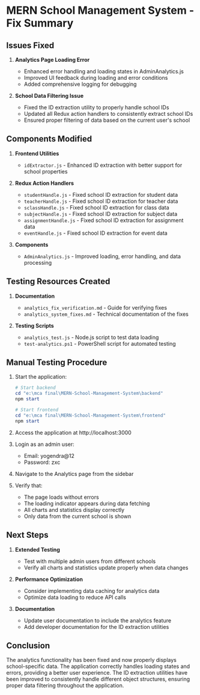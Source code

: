 # MERN School Management System - Fix Summary

## Issues Fixed

1. **Analytics Page Loading Error**

   - Enhanced error handling and loading states in AdminAnalytics.js
   - Improved UI feedback during loading and error conditions
   - Added comprehensive logging for debugging

2. **School Data Filtering Issue**
   - Fixed the ID extraction utility to properly handle school IDs
   - Updated all Redux action handlers to consistently extract school IDs
   - Ensured proper filtering of data based on the current user's school

## Components Modified

1. **Frontend Utilities**

   - `idExtractor.js` - Enhanced ID extraction with better support for school properties

2. **Redux Action Handlers**

   - `studentHandle.js` - Fixed school ID extraction for student data
   - `teacherHandle.js` - Fixed school ID extraction for teacher data
   - `sclassHandle.js` - Fixed school ID extraction for class data
   - `subjectHandle.js` - Fixed school ID extraction for subject data
   - `assignmentHandle.js` - Fixed school ID extraction for assignment data
   - `eventHandle.js` - Fixed school ID extraction for event data

3. **Components**
   - `AdminAnalytics.js` - Improved loading, error handling, and data processing

## Testing Resources Created

1. **Documentation**

   - `analytics_fix_verification.md` - Guide for verifying fixes
   - `analytics_system_fixes.md` - Technical documentation of the fixes

2. **Testing Scripts**
   - `analytics_test.js` - Node.js script to test data loading
   - `test-analytics.ps1` - PowerShell script for automated testing

## Manual Testing Procedure

1. Start the application:

   ```powershell
   # Start backend
   cd "e:\mca final\MERN-School-Management-System\backend"
   npm start

   # Start frontend
   cd "e:\mca final\MERN-School-Management-System\frontend"
   npm start
   ```

2. Access the application at http://localhost:3000

3. Login as an admin user:

   - Email: yogendra@12
   - Password: zxc

4. Navigate to the Analytics page from the sidebar

5. Verify that:
   - The page loads without errors
   - The loading indicator appears during data fetching
   - All charts and statistics display correctly
   - Only data from the current school is shown

## Next Steps

1. **Extended Testing**

   - Test with multiple admin users from different schools
   - Verify all charts and statistics update properly when data changes

2. **Performance Optimization**

   - Consider implementing data caching for analytics data
   - Optimize data loading to reduce API calls

3. **Documentation**
   - Update user documentation to include the analytics feature
   - Add developer documentation for the ID extraction utilities

## Conclusion

The analytics functionality has been fixed and now properly displays school-specific data. The application correctly handles loading states and errors, providing a better user experience. The ID extraction utilities have been improved to consistently handle different object structures, ensuring proper data filtering throughout the application.
